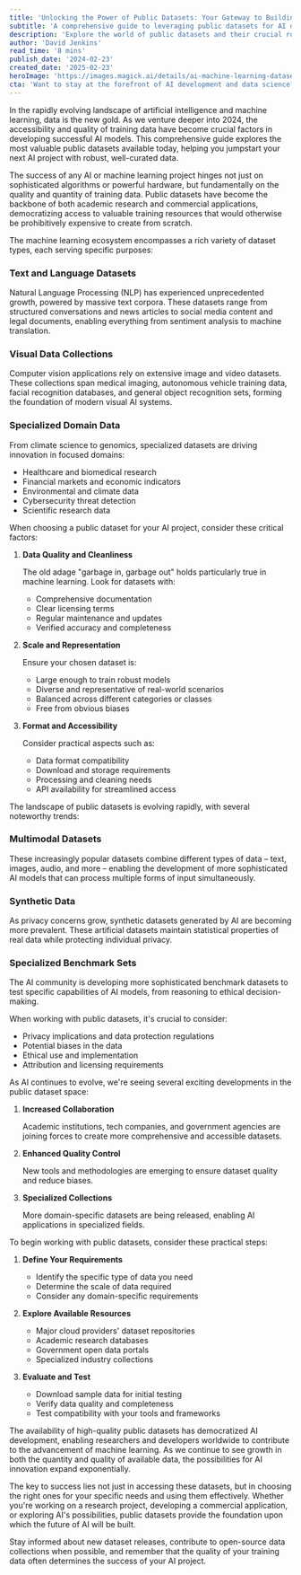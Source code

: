 ```yaml
---
title: 'Unlocking the Power of Public Datasets: Your Gateway to Building Better AI Models'
subtitle: 'A comprehensive guide to leveraging public datasets for AI development'
description: 'Explore the world of public datasets and their crucial role in AI development. Learn about different types of datasets, selection criteria, and best practices for leveraging these resources in your machine learning projects. From text and visual data to specialized collections, discover how quality data drives AI innovation.'
author: 'David Jenkins'
read_time: '8 mins'
publish_date: '2024-02-23'
created_date: '2025-02-23'
heroImage: 'https://images.magick.ai/details/ai-machine-learning-datasets.jpg'
cta: 'Want to stay at the forefront of AI development and data science? Follow us on LinkedIn for regular updates on public datasets, AI trends, and expert insights that can transform your machine learning projects.'
---
```


In the rapidly evolving landscape of artificial intelligence and machine learning, data is the new gold. As we venture deeper into 2024, the accessibility and quality of training data have become crucial factors in developing successful AI models. This comprehensive guide explores the most valuable public datasets available today, helping you jumpstart your next AI project with robust, well-curated data.

The success of any AI or machine learning project hinges not just on sophisticated algorithms or powerful hardware, but fundamentally on the quality and quantity of training data. Public datasets have become the backbone of both academic research and commercial applications, democratizing access to valuable training resources that would otherwise be prohibitively expensive to create from scratch.

The machine learning ecosystem encompasses a rich variety of dataset types, each serving specific purposes:

### Text and Language Datasets

Natural Language Processing (NLP) has experienced unprecedented growth, powered by massive text corpora. These datasets range from structured conversations and news articles to social media content and legal documents, enabling everything from sentiment analysis to machine translation.

### Visual Data Collections

Computer vision applications rely on extensive image and video datasets. These collections span medical imaging, autonomous vehicle training data, facial recognition databases, and general object recognition sets, forming the foundation of modern visual AI systems.

### Specialized Domain Data

From climate science to genomics, specialized datasets are driving innovation in focused domains:

- Healthcare and biomedical research
- Financial markets and economic indicators
- Environmental and climate data
- Cybersecurity threat detection
- Scientific research data

When choosing a public dataset for your AI project, consider these critical factors:

1. **Data Quality and Cleanliness**

   The old adage "garbage in, garbage out" holds particularly true in machine learning. Look for datasets with:
   
   - Comprehensive documentation
   - Clear licensing terms
   - Regular maintenance and updates
   - Verified accuracy and completeness

2. **Scale and Representation**

   Ensure your chosen dataset is:
   
   - Large enough to train robust models
   - Diverse and representative of real-world scenarios
   - Balanced across different categories or classes
   - Free from obvious biases

3. **Format and Accessibility**

   Consider practical aspects such as:
   
   - Data format compatibility
   - Download and storage requirements
   - Processing and cleaning needs
   - API availability for streamlined access

The landscape of public datasets is evolving rapidly, with several noteworthy trends:

### Multimodal Datasets

These increasingly popular datasets combine different types of data – text, images, audio, and more – enabling the development of more sophisticated AI models that can process multiple forms of input simultaneously.

### Synthetic Data

As privacy concerns grow, synthetic datasets generated by AI are becoming more prevalent. These artificial datasets maintain statistical properties of real data while protecting individual privacy.

### Specialized Benchmark Sets

The AI community is developing more sophisticated benchmark datasets to test specific capabilities of AI models, from reasoning to ethical decision-making.

When working with public datasets, it's crucial to consider:

- Privacy implications and data protection regulations
- Potential biases in the data
- Ethical use and implementation
- Attribution and licensing requirements

As AI continues to evolve, we're seeing several exciting developments in the public dataset space:

1. **Increased Collaboration**

   Academic institutions, tech companies, and government agencies are joining forces to create more comprehensive and accessible datasets.

2. **Enhanced Quality Control**

   New tools and methodologies are emerging to ensure dataset quality and reduce biases.

3. **Specialized Collections**

   More domain-specific datasets are being released, enabling AI applications in specialized fields.

To begin working with public datasets, consider these practical steps:

1. **Define Your Requirements**

   - Identify the specific type of data you need
   - Determine the scale of data required
   - Consider any domain-specific requirements

2. **Explore Available Resources**

   - Major cloud providers' dataset repositories
   - Academic research databases
   - Government open data portals
   - Specialized industry collections

3. **Evaluate and Test**

   - Download sample data for initial testing
   - Verify data quality and completeness
   - Test compatibility with your tools and frameworks

The availability of high-quality public datasets has democratized AI development, enabling researchers and developers worldwide to contribute to the advancement of machine learning. As we continue to see growth in both the quantity and quality of available data, the possibilities for AI innovation expand exponentially.

The key to success lies not just in accessing these datasets, but in choosing the right ones for your specific needs and using them effectively. Whether you're working on a research project, developing a commercial application, or exploring AI's possibilities, public datasets provide the foundation upon which the future of AI will be built.

Stay informed about new dataset releases, contribute to open-source data collections when possible, and remember that the quality of your training data often determines the success of your AI project.